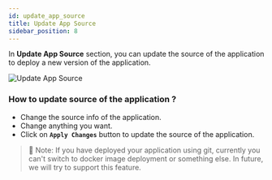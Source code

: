 ```yaml
---
id: update_app_source
title: Update App Source
sidebar_position: 8
---
```


In **Update App Source** section, you can update the source of the application to deploy a new version of the application.

![Update App Source](/assets/2.0.x/application-update-source.png)

### How to update source of the application ?
- Change the source info of the application.
- Change anything you want.
- Click on **`Apply Changes`** button to update the source of the application.

> 📌 Note: If you have deployed your application using git, currently you can't switch to docker image deployment or something else. In future, we will try to support this feature.
